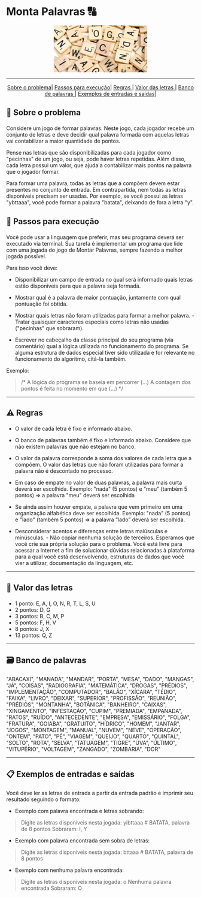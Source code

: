 # Monta Palavras 🔠

<div align='center'>
<img src="./anagram.jpg" width='250'>

---
<a href='#description'>Sobre o problema</a>|
<a href='#steps'>Passos para execução</a>|
<a href='#rules'>Regras </a>|
<a href='#values'>Valor das letras </a>|
<a href='#bank'>Banco de palavras </a>|
<a href='#examples'>Exemplos de entradas e saídas</a>|

</div>

## <p id='description'>📝 Sobre o problema </p>

Considere um jogo de formar palavras. Neste jogo, cada jogador recebe um conjunto de letras e deve decidir qual palavra formada com aquelas letras vai contabilizar a maior quantidade de pontos.

Pense nas letras que são disponibilizadas para cada jogador como "pecinhas" de um jogo, ou seja, pode haver letras repetidas. Além disso, cada letra possui um valor, que ajuda a contabilizar mais pontos na palavra que o jogador formar. 

Para formar uma palavra, todas as letras que a compõem devem estar presentes no conjunto de entrada. Em contrapartida, nem todas as letras disponíveis precisam ser usadas. Por exemplo, se você possui as letras "ybttaaa", você pode formar a palavra "batata", deixando de fora a letra "y".

## <p id='steps'> 🐾 Passos para execução </p>

Você pode usar a linguagem que preferir, mas seu programa deverá ser executado via terminal. Sua tarefa é implementar um programa que lide com uma jogada do jogo de Montar Palavras, sempre fazendo a melhor jogada possível.

Para isso você deve:

- Disponibilizar um campo de entrada no qual será informado quais letras estão disponíveis para que a palavra seja formada.

- Mostrar qual é a palavra de maior pontuação, juntamente com qual pontuação foi obtida.

- Mostrar quais letras não foram utilizadas para formar a melhor palavra. - Tratar quaisquer caracteres especiais como letras não usadas ("pecinhas" que sobraram).

- Escrever no cabeçalho da classe principal do seu programa (via comentário) qual a lógica utilizada no funcionamento do programa. Se alguma estrutura de dados especial tiver sido utilizada e for relevante no funcionamento do algoritmo, citá-la também.

Exemplo:

>/*
 A lógica do programa se baseia em percorrer (...)
 A contagem dos pontos é feita no momento em que (...) */


---

## <p id='rules'> ⚠ Regras </p>

- O valor de cada letra é fixo e informado abaixo.

- O banco de palavras também é fixo e informado abaixo. Considere que não existem palavras que não estejam no banco.

- O valor da palavra corresponde à soma dos valores de cada letra que a compõem. O valor das letras que não foram utilizadas para formar a palavra não é descontado no processo.

- Em caso de empate no valor de duas palavras, a palavra mais curta deverá ser escolhida. Exemplo: "nada" (5 pontos) e "meu" (também 5 pontos) => a palavra "meu" deverá ser escolhida

- Se ainda assim houver empate, a palavra que vem primeiro em uma organização alfabética deve ser escolhida. Exemplo: "nada" (5 pontos) e "lado" (também 5 pontos) => a palavra “lado” deverá ser escolhida.

- Desconsiderar acentos e diferenças entre letras maiúsculas e minúsculas. - Não copiar nenhuma solução de terceiros. Esperamos que você crie sua própria solução para o problema. Você está livre para acessar a Internet a fim de solucionar dúvidas relacionadas à plataforma para a qual você está desenvolvendo, estruturas de dados que você vier a utilizar, documentação da linguagem, etc.

---

## <p id='values'>🧮 Valor das letras </p>
- 1 ponto: E, A, I, O, N, R, T, L, S, U
- 2 pontos: D, G
- 3 pontos: B, C, M, P
- 5 pontos: F, H, V
- 8 pontos: J, X
- 13 pontos: Q, Z

---

## <p id='bank'>🗃 Banco de palavras</p>

"ABACAXI", "MANADA", "MANDAR", "PORTA", "MESA", "DADO", "MANGAS", "JÁ", "COISAS", "RADIOGRAFIA", "MATEMÁTICA", "DROGAS", "PRÉDIOS", "IMPLEMENTAÇÃO", "COMPUTADOR", "BALÃO", "XÍCARA", "TÉDIO", "FAIXA", "LIVRO", "DEIXAR", "SUPERIOR", "PROFISSÃO", "REUNIÃO", "PRÉDIOS", "MONTANHA", "BOTÂNICA", "BANHEIRO", "CAIXAS", "XINGAMENTO", "INFESTAÇÃO", "CUPIM", "PREMIADA", "EMPANADA", "RATOS", "RUÍDO", "ANTECEDENTE", "EMPRESA", "EMISSÁRIO", "FOLGA", "FRATURA", "GOIABA", "GRATUITO", "HÍDRICO", "HOMEM", "JANTAR", "JOGOS", "MONTAGEM", "MANUAL", "NUVEM", "NEVE", "OPERAÇÃO", "ONTEM", "PATO", "PÉ", "VIAGEM", "QUEIJO", "QUARTO", "QUINTAL", "SOLTO", "ROTA", "SELVA", "TATUAGEM", "TIGRE", "UVA", "ÚLTIMO", "VITUPÉRIO", "VOLTAGEM", "ZANGADO", "ZOMBARIA", "DOR"

---

## <p id='examples'>📋 Exemplos de entradas e saídas</p>


Você deve ler as letras de entrada a partir da entrada padrão e imprimir seu resultado seguindo o formato:

- Exemplo com palavra encontrada e letras sobrando:

> Digite as letras disponíveis nesta jogada: yibttaaa #
BATATA, palavra de 8 pontos
Sobraram: I, Y

- Exemplo com palavra encontrada sem sobra de letras:

> Digite as letras disponíveis nesta jogada: bttaaa #
BATATA, palavra de 8 pontos

- Exemplo com nenhuma palavra encontrada:

> Digite as letras disponíveis nesta jogada: o
Nenhuma palavra encontrada
Sobraram: O